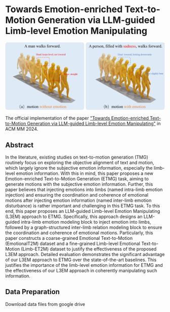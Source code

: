 # Towards Emotion-enriched Text-to-Motion Generation via LLM-guided Limb-level Emotion Manipulating
<p align="center">
  <img src="assets/figure1.jpg" alt="introduction of EMTG" width="700">
</p>

The official implementation of the paper ["Towards Emotion-enriched Text-to-Motion Generation via LLM-guided Limb-level Emotion Manipulating"](https://dl.acm.org/doi/pdf/10.1145/3664647.3681487) in ACM MM 2024.

## Abstract
In the literature, existing studies on text-to-motion generation (TMG) routinely focus on exploring the objective alignment of text and motion, which largely ignore the subjective emotion information, especially the limb-level emotion information. With this in mind, this paper proposes a new Emotion-enriched Text-to-Motion Generation (ETMG) task, aiming to generate motions with the subjective emotion information. Further, this paper believes that injecting emotions into limbs (named intra-limb emotion injection) and ensuring the coordination and coherence of emotional motions after injecting emotion information (named inter-limb emotion disturbance) is rather important and challenging in this ETMG task. To this end, this paper proposes an LLM-guided Limb-level Emotion Manipulating (L3EM) approach to ETMG. Specifically, this approach designs an LLM-guided intra-limb emotion modeling block to inject emotion into limbs, followed by a graph-structured inter-limb relation modeling block to ensure the coordination and coherence of emotional motions. Particularly, this paper constructs a coarse-grained Emotional Text-to-Motion (EmotionalT2M) dataset and a fine-grained Limb-level Emotional Text-to-Motion (Limb-ET2M) dataset to justify the effectiveness of the proposed L3EM approach. Detailed evaluation demonstrates the significant advantage of our L3EM approach to ETMG over the state-of-the-art baselines. This justifies the importance of the limb-level emotion information for ETMG and the effectiveness of our L3EM approach in coherently manipulating such information.

## Data Preparation
Download data files from google drive

